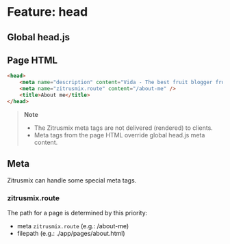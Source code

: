 # Feature: head

## Global head.js



## Page HTML

```html
<head>
    <meta name="description" content="Vida - The best fruit blogger from Italy.">
    <meta name="zitrusmix.route" content="/about-me" />
    <title>About me</title>
</head>
```

> **Note**
> - The Zitrusmix meta tags are not delivered (rendered) to clients.
> - Meta tags from the page HTML override global head.js meta content.

## Meta

Zitrusmix can handle some special meta tags.

### zitrusmix.route

The path for a page is determined by this priority:

- meta `zitrusmix.route` (e.g.: /about-me)
- filepath (e.g.: ./app/pages/about.html) 

